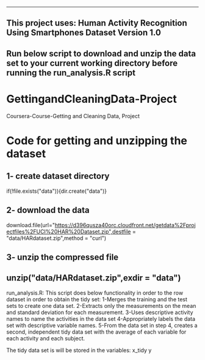 ----------------------------------------------------------------
This project uses:
Human Activity Recognition Using Smartphones Dataset
Version 1.0
----------------------------------------------------------------
Run below script to download and unzip the data set to your current working directory 
before running the run_analysis.R script
----------------------------------------------------------------
# GettingandCleaningData-Project
Coursera-Course-Getting and Cleaning Data, Project

# Code for getting and unzipping the dataset
## 1- create dataset directory
if(!file.exists("data")){dir.create("data")}
## 2- download the data
download.file(url="https://d396qusza40orc.cloudfront.net/getdata%2Fprojectfiles%2FUCI%20HAR%20Dataset.zip",destfile = "data/HARdataset.zip",method = "curl")
## 3- unzip the compressed file
unzip("data/HARdataset.zip",exdir = "data")
----------------------------------------------------------------
run_analysis.R:
This script does below functionality in order to the row dataset in order to obtain the tidy set:
1-Merges the training and the test sets to create one data set.
2-Extracts only the measurements on the mean and standard deviation for each measurement.
3-Uses descriptive activity names to name the activities in the data set
4-Appropriately labels the data set with descriptive variable names.
5-From the data set in step 4, creates a second, independent tidy data set with the average of each variable for each activity and each subject.

The tidy data set is will be stored in the variables:
x_tidy
y